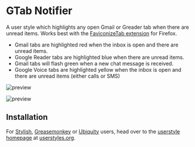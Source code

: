 GTab Notifier
==================

A user style which highlights any open Gmail or Greader tab when there are unread items. Works best with the [FaviconizeTab extension](https://addons.mozilla.org/en-US/firefox/addon/3780) for Firefox.

- Gmail tabs are highlighted red when the inbox is open and there are unread items.
- Google Reader tabs are highlighted blue when there are unread items.
- Gmail tabs will flash green when a new chat message is received.
- Google Voice tabs are highlighted yellow when the inbox is open and there are unread items (either calls or SMS)

![preview](https://github.com/jasonkarns/userstyles.gtab-notifier/raw/master/before.png)

![preview](https://github.com/jasonkarns/userstyles.gtab-notifier/raw/master/after.png)

Installation
------------

For [Stylish](https://addons.mozilla.org/en-US/firefox/addon/2108), [Greasemonkey](https://addons.mozilla.org/en-US/firefox/addon/748) or [Ubiquity](https://addons.mozilla.org/en-US/firefox/addon/9527) users, head over to the [userstyle homepage](http://userstyles.org/styles/14571) at [userstyles.org](http://userstyles.org).